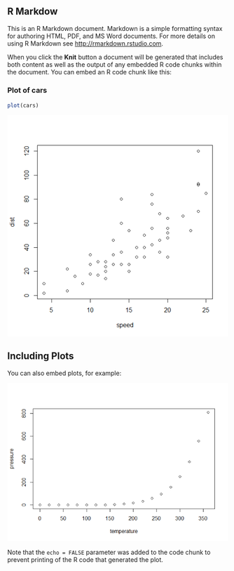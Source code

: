 ## R Markdow

This is an R Markdown document. Markdown is a simple formatting syntax
for authoring HTML, PDF, and MS Word documents. For more details on
using R Markdown see <http://rmarkdown.rstudio.com>.

When you click the **Knit** button a document will be generated that
includes both content as well as the output of any embedded R code
chunks within the document. You can embed an R code chunk like this:

### Plot of cars

``` r
plot(cars)
```

![](github_HTML_files/figure-markdown_github/cars-1.png)

## Including Plots

You can also embed plots, for example:

![](github_HTML_files/figure-markdown_github/pressure-1.png)

Note that the `echo = FALSE` parameter was added to the code chunk to
prevent printing of the R code that generated the plot.
